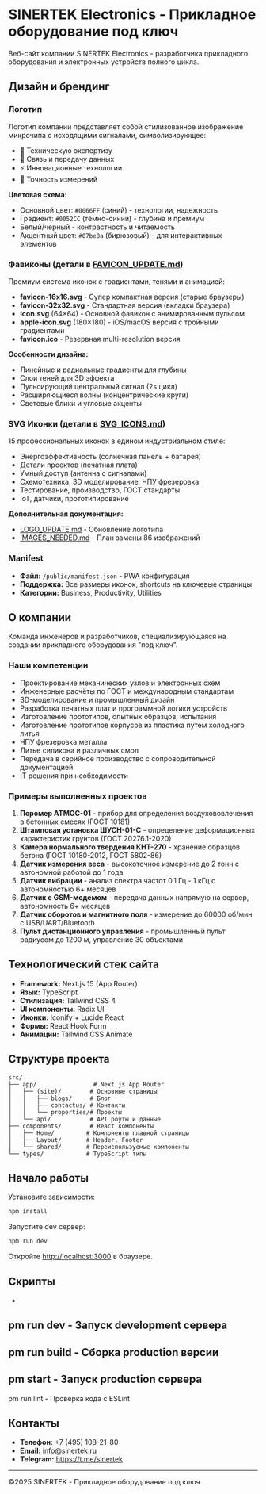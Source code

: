 # SINERTEK Electronics - Прикладное оборудование под ключ

Веб-сайт компании SINERTEK Electronics - разработчика прикладного оборудования и электронных устройств полного цикла.

## Дизайн и брендинг

### Логотип
Логотип компании представляет собой стилизованное изображение микрочипа с исходящими сигналами, символизирующее:
- 🔧 Техническую экспертизу
- 📡 Связь и передачу данных
- ⚡ Инновационные технологии
- 🎯 Точность измерений

**Цветовая схема:**
- Основной цвет: `#0066FF` (синий) - технологии, надежность
- Градиент: `#0052CC` (тёмно-синий) - глубина и премиум
- Белый/черный - контрастность и читаемость
- Акцентный цвет: `#07be8a` (бирюзовый) - для интерактивных элементов

### Фавиконы (детали в [FAVICON_UPDATE.md](FAVICON_UPDATE.md))
Премиум система иконок с градиентами, тенями и анимацией:
- **favicon-16x16.svg** - Супер компактная версия (старые браузеры)
- **favicon-32x32.svg** - Стандартная версия (вкладки браузера)
- **icon.svg** (64×64) - Основной фавикон с анимированным пульсом
- **apple-icon.svg** (180×180) - iOS/macOS версия с тройными градиентами
- **favicon.ico** - Резервная multi-resolution версия

**Особенности дизайна:**
- Линейные и радиальные градиенты для глубины
- Слои теней для 3D эффекта
- Пульсирующий центральный сигнал (2s цикл)
- Расширяющиеся волны (концентрические круги)
- Световые блики и угловые акценты

### SVG Иконки (детали в [SVG_ICONS.md](SVG_ICONS.md))
15 профессиональных иконок в едином индустриальном стиле:
- Энергоэффективность (солнечная панель + батарея)
- Детали проектов (печатная плата)
- Умный доступ (антенна с сигналами)
- Схемотехника, 3D моделирование, ЧПУ фрезеровка
- Тестирование, производство, ГОСТ стандарты
- IoT, датчики, прототипирование

**Дополнительная документация:**
- [LOGO_UPDATE.md](LOGO_UPDATE.md) - Обновление логотипа
- [IMAGES_NEEDED.md](IMAGES_NEEDED.md) - План замены 86 изображений

### Manifest
- **Файл:** `/public/manifest.json` - PWA конфигурация
- **Поддержка:** Все размеры иконок, shortcuts на ключевые страницы
- **Категории:** Business, Productivity, Utilities

## О компании

Команда инженеров и разработчиков, специализирующаяся на создании прикладного оборудования "под ключ". 

### Наши компетенции

- Проектирование механических узлов и электронных схем
- Инженерные расчёты по ГОСТ и международным стандартам
- 3D-моделирование и промышленный дизайн
- Разработка печатных плат и программной логики устройств
- Изготовление прототипов, опытных образцов, испытания
- Изготовление прототипов корпусов из пластика путем холодного литья
- ЧПУ фрезеровка металла
- Литье силикона и различных смол
- Передача в серийное производство с сопроводительной документацией
- IT решения при необходимости

### Примеры выполненных проектов

1. **Поромер АТМОС-01** - прибор для определения воздухововлечения в бетонных смесях (ГОСТ 10181)
2. **Штамповая установка ШУСН-01-С** - определение деформационных характеристик грунтов (ГОСТ 20276.1-2020)
3. **Камера нормального твердения КНТ-270** - хранение образцов бетона (ГОСТ 10180-2012, ГОСТ 5802-86)
4. **Датчик измерения веса** - высокоточное измерение до 2 тонн с автономной работой до 1 года
5. **Датчик вибрации** - анализ спектра частот 0.1 Гц - 1 кГц с автономностью 6+ месяцев
6. **Датчик с GSM-модемом** - передача данных напрямую на сервер, автономность 6+ месяцев
7. **Датчик оборотов и магнитного поля** - измерение до 60000 об/мин с USB/UART/Bluetooth
8. **Пульт дистанционного управления** - промышленный пульт радиусом до 1200 м, управление 30 объектами

## Технологический стек сайта

- **Framework:** Next.js 15 (App Router)
- **Язык:** TypeScript
- **Стилизация:** Tailwind CSS 4
- **UI компоненты:** Radix UI
- **Иконки:** Iconify + Lucide React
- **Формы:** React Hook Form
- **Анимации:** Tailwind CSS Animate

## Структура проекта

```
src/
├── app/                # Next.js App Router
│   ├── (site)/        # Основные страницы
│   │   ├── blogs/     # Блог
│   │   ├── contactus/ # Контакты
│   │   └── properties/# Проекты
│   └── api/           # API роуты и данные
├── components/        # React компоненты
│   ├── Home/         # Компоненты главной страницы
│   ├── Layout/       # Header, Footer
│   └── shared/       # Переиспользуемые компоненты
└── types/            # TypeScript типы
```

## Начало работы

Установите зависимости:

```bash
npm install
```

Запустите dev сервер:

```bash
npm run dev
```

Откройте [http://localhost:3000](http://localhost:3000) в браузере.

## Скрипты

- 
pm run dev - Запуск development сервера
- 
pm run build - Сборка production версии
- 
pm start - Запуск production сервера
- 
pm run lint - Проверка кода с ESLint

## Контакты

- **Телефон:** +7 (495) 108-21-80
- **Email:** info@sinertek.ru
- **Telegram:** https://t.me/sinertek

---

©2025 SINERTEK - Прикладное оборудование под ключ
